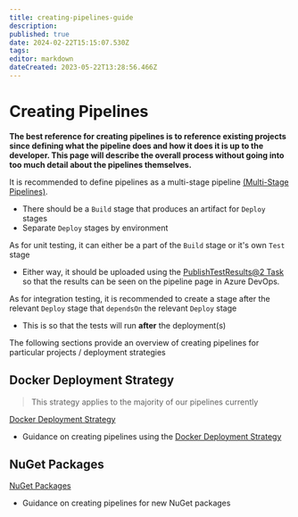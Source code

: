 ```yaml
---
title: creating-pipelines-guide
description: 
published: true
date: 2024-02-22T15:15:07.530Z
tags: 
editor: markdown
dateCreated: 2023-05-22T13:28:56.466Z
---
```


# Creating Pipelines

**The best reference for creating pipelines is to reference existing projects since defining what the pipeline does and how it does it is up to the developer. This page will describe the overall process without going into too much detail about the pipelines themselves.**

It is recommended to define pipelines as a multi-stage pipeline [(Multi-Stage Pipelines)](https://learn.microsoft.com/en-us/azure/devops/pipelines/process/stages?view=azure-devops&tabs=yaml#specify-stages).

- There should be a `Build` stage that produces an artifact for `Deploy` stages
- Separate `Deploy` stages by environment

As for unit testing, it can either be a part of the `Build` stage or it's own `Test` stage

- Either way, it should be uploaded using the [PublishTestResults@2 Task](https://learn.microsoft.com/en-us/azure/devops/pipelines/tasks/reference/publish-test-results-v2?view=azure-pipelines&tabs=trx%2Ctrxattachments%2Cyaml) so that the results can be seen on the pipeline page in Azure DevOps.

As for integration testing, it is recommended to create a stage after the relevant `Deploy` stage that `dependsOn` the relevant `Deploy` stage

- This is so that the tests will run **after** the deployment(s)

The following sections provide an overview of creating pipelines for particular projects / deployment strategies

## Docker Deployment Strategy

> This strategy applies to the majority of our pipelines currently

[Docker Deployment Strategy](./creating-pipelines-docker-deployment-strategy.md)

- Guidance on creating pipelines using the [Docker Deployment Strategy](./deployment-strategies.md#docker-deployment-strategy)

## NuGet Packages

[NuGet Packages](./creating-nuget-package-pipelines-guide.md)

- Guidance on creating pipelines for new NuGet packages
